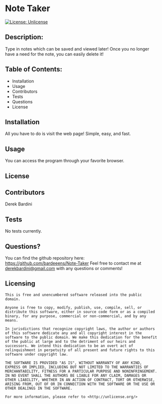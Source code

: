# **Note Taker** 
[![License: Unlicense](https://img.shields.io/badge/license-Unlicense-blue.svg)](http://unlicense.org/) 
## Description:
Type in notes which can be saved and viewed later! Once you no longer have a need for the note, you can easily delete it! 
  ## Table of Contents: 
* Installation 
* Usage 
* Contributors 
* Tests 
* Questions 
* License 
## Installation 
All you have to do is visit the web page! Simple, easy, and fast. 
## Usage 
You can access the program through your favorite browser. 

## License 
## Contributors 
Derek Bardini 
## Tests 
No tests currently. 
## Questions? 

 You can find the github repository here: 
https://github.com/bardeeens/Note-Taker 
 Feel free to contact me at derekbardini@gmail.com with any questions or comments! 

## Licensing 
    This is free and unencumbered software released into the public domain.

    Anyone is free to copy, modify, publish, use, compile, sell, or
    distribute this software, either in source code form or as a compiled
    binary, for any purpose, commercial or non-commercial, and by any
    means.
    
    In jurisdictions that recognize copyright laws, the author or authors
    of this software dedicate any and all copyright interest in the
    software to the public domain. We make this dedication for the benefit
    of the public at large and to the detriment of our heirs and
    successors. We intend this dedication to be an overt act of
    relinquishment in perpetuity of all present and future rights to this
    software under copyright law.
    
    THE SOFTWARE IS PROVIDED "AS IS", WITHOUT WARRANTY OF ANY KIND,
    EXPRESS OR IMPLIED, INCLUDING BUT NOT LIMITED TO THE WARRANTIES OF
    MERCHANTABILITY, FITNESS FOR A PARTICULAR PURPOSE AND NONINFRINGEMENT.
    IN NO EVENT SHALL THE AUTHORS BE LIABLE FOR ANY CLAIM, DAMAGES OR
    OTHER LIABILITY, WHETHER IN AN ACTION OF CONTRACT, TORT OR OTHERWISE,
    ARISING FROM, OUT OF OR IN CONNECTION WITH THE SOFTWARE OR THE USE OR
    OTHER DEALINGS IN THE SOFTWARE.
    
    For more information, please refer to <http://unlicense.org/>
